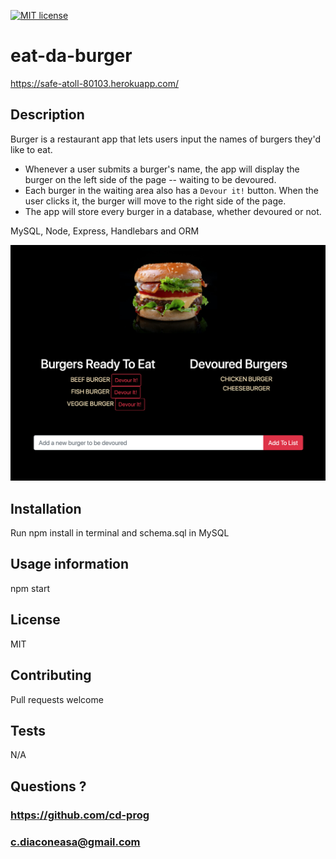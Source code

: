 [![MIT license](https://img.shields.io/badge/License-MIT-blue.svg)](https://lbesson.mit-license.org/)

# eat-da-burger

https://safe-atoll-80103.herokuapp.com/

## Description
Burger is a restaurant app that lets users input the names of burgers they'd like to eat.
* Whenever a user submits a burger's name, the app will display the burger on the left side of the page -- waiting to be devoured.
* Each burger in the waiting area also has a `Devour it!` button. When the user clicks it, the burger will move to the right side of the page.
* The app will store every burger in a database, whether devoured or not.

MySQL, Node, Express, Handlebars and ORM

<img src="/public/assets/img/burger.png">

## Installation
Run npm install in terminal and schema.sql in MySQL

## Usage information
npm start

## License
MIT

## Contributing
Pull requests welcome

## Tests
N/A

## Questions ?
### https://github.com/cd-prog
### c.diaconeasa@gmail.com
